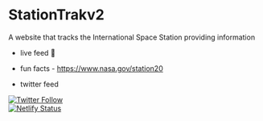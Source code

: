 # StationTrakv2
A website that tracks the International Space Station providing information
- live feed 🔴
- fun facts - 
 https://www.nasa.gov/station20

- twitter feed

[<p align="left"><p align="left">![Twitter Follow](https://img.shields.io/twitter/follow/Space_Station?color=1DA1F2&logo=twitter&style=for-the-badge)](https://twitter.com/intent/follow?screen_name=Space_Station)
<br>
[![Netlify Status](https://api.netlify.com/api/v1/badges/1ad744cd-1573-4044-a528-3f736b23220c/deploy-status)](https://app.netlify.com/sites/stationtrak/deploys)
